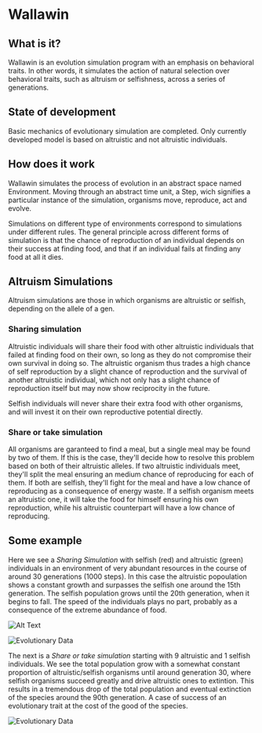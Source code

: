 # Wallawin

## What is it?

Wallawin is an evolution simulation program with an emphasis on behavioral traits. In other words, it simulates the action of natural selection over behavioral traits, such as altruism or selfishness, across a series of generations.

## State of development

Basic mechanics of evolutionary simulation are completed. Only currently developed model is based on altruistic and not altruistic individuals.

## How does it work

Wallawin simulates the process of evolution in an abstract space named Environment. Moving through an abstract time unit, a Step, wich signifies a particular instance of the simulation, organisms move, reproduce, act and evolve.

Simulations on different type of environments correspond to simulations under different rules. The general principle across different forms of simulation is that the chance of reproduction of an individual depends on their success at finding food, and that if an individual fails at finding any food at all it dies.

## Altruism Simulations

Altruism simulations are those in which organisms are altruistic or selfish, depending on the allele of a gen.

### Sharing simulation

Altruistic individuals will share their food with other altruistic individuals that failed at finding food on their own, so long as they do not compromise their own survival in doing so. The altruistic organism thus trades a high chance of self reproduction by a slight chance of reproduction and the survival of another altruistic individual, which not only has a slight chance of reproduction itself but may now show reciprocity in the future. 

Selfish individuals will never share their extra food with other organisms, and will invest it on their own reproductive potential directly.

### Share or take simulation

All organisms are garanteed to find a meal, but a single meal may be found by two of them. If this is the case, they'll decide how to resolve this problem based on both of their altruistic alleles. If two altruistic individuals meet, they'll split the meal ensuring an medium chance of reproducing for each of them. If both are selfish, they'll fight for the meal and have a low chance of reproducing as a consequence of energy waste. If a selfish organism meets an altruistic one, it will take the food for himself ensuring his own reproduction, while his altruistic counterpart will have a low chance of reproducing.

## Some example

Here we see a *Sharing Simulation* with selfish (red) and altruistic (green) individuals in an environment of very abundant resources in the course of around 30 generations (1000 steps). In this case the altruistic popoulation shows a constant growth and surpasses the selfish one around the 15th generation. The selfish population grows until the 20th generation, when it begins to fall. The speed of the individuals plays no part, probably as a consequence of the extreme abundance of food.



![Alt Text](https://media.giphy.com/media/5AW6l3xZx2gw71l4Rw/giphy.gif)


![Evolutionary Data](https://i.ibb.co/pWwXMgm/data.png)

The next is a *Share or take simulation* starting with 9 altruistic and 1 selfish individuals. We see the total population grow with a somewhat constant proportion of altruistic/selfish organisms until around generation 30, where selfish organisms succeed greatly and drive altruistic ones to extintion. This results in a tremendous drop of the total population and eventual extinction of the species around the 90th generation. A case of success of an evolutionary trait at the cost of the good of the species.

![Evolutionary Data](https://ibb.co/NKr3rpr)

